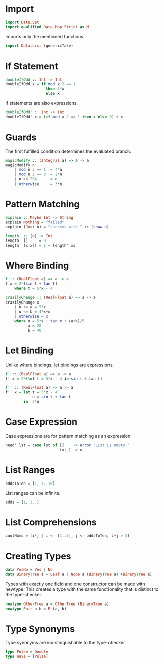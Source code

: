 # Import
```haskell
import Data.Set
import qualified Data.Map.Strict as M
```
Imports only the mentioned functions.
```haskell
import Data.List (genericTake)
```

# If Statement
```haskell
doubleIfOdd :: Int -> Int
doubleIfOdd x = if mod x 2 == 1
                  then 2*x
                  else x
```
If statements are also expressions.
```haskell
doubleIfOdd' :: Int -> Int
doubleIfOdd' x = (if mod x 2 == 1 then x else 0) + x
```

# Guards
The first fulfilled condition determines the evaluated branch.
```haskell
magicModify :: (Integral a) => a -> a
magicModify n
    | mod n 3 == 1  = 4*n
    | mod n 2 == 0  = 2*n
    | n >= 204      = n
    | otherwise     = 3*n
```

# Pattern Matching
```haskell
explain :: Maybe Int -> String
explain Nothing = "failed"
explain (Just n) = "success with " ++ (show n)
```

```haskell
length' :: [a] -> Int
length' []     = 0
length' (x:xs) = 1 + length' xs
```

# Where Binding
```haskell
f :: (RealFloat a) => a -> a
f x = 2*(sin t + tan t)
    where t = 5*x - 4
```

```haskell
crazilyChange :: (RealFloat a) => a -> a
crazilyChange x
    | u <= a = 5*x
    | u <= b = 4*x+u
    | otherwise = x
    where u = 5*x + tan x + (a+b)/5
          a = 20
          b = 40
```

# Let Binding
Unlike where bindings, let bindings are expressions.
```haskell
f' :: (RealFloat a) => a -> a
f' x = 2*(let t = 5*x - 4 in sin t + tan t)
```

```haskell
f'' :: (RealFloat a) => a -> a
f'' x = let t = 5*x - 4
            u = sin t + tan t
        in  2*u
```

# Case Expression
Case expressions are for pattern matching as an expression.
```haskell
head' lst = case lst of []    -> error "List is empty."
                        (x:_) -> x
```

# List Ranges
```haskell
oddsToTen = [1, 3..10]
```
List ranges can be infinite.
```haskell
odds = [1, 3..]
```

# List Comprehensions
```haskell
coolNums = [i*j | i <- [1..5], j <- oddsToTen, i+j > 5]
```

# Creating Types
```haskell
data YesNo = Yes | No
data BinaryTree a = Leaf a | Node a (BinaryTree a) (BinaryTree a)
```
Types with exactly one field and one constructor can be made with newtype.  This creates a type with the same functionality that is distinct to the type-checker.
```haskell
newtype OtherTree a = OtherTree (BinaryTree a)
newtype Pair a b = P (a, b)
```
# Type Synonyms
Type synonyms are indistinguishable to the type-checker
```haskell
type Pulse = Double
type Wave = [Pulse]
```
